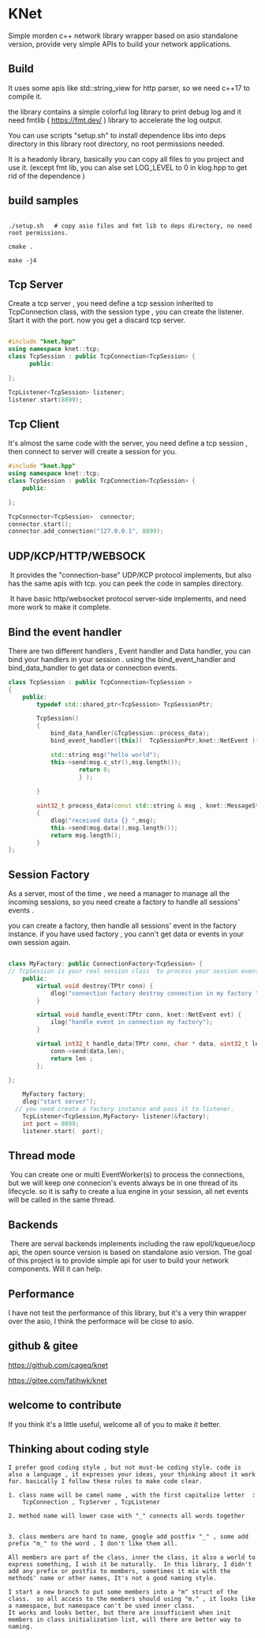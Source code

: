 
# KNet 
Simple morden c++ network library wrapper based on asio standalone version, provide very simple APIs to build your network applications. 


## Build 
It uses  some apis like std::string_view for http parser, so we need c++17 to compile it. 

the library contains a simple colorful log library to print debug log and it need  fmtlib ( https://fmt.dev/ )  library to accelerate the log output.

You can use scripts "setup.sh" to install dependence libs into deps directory in this library root directory, no root permissions  needed. 

It is a headonly library, basically you can copy all files to you project and use it. (except fmt lib, you can alse set LOG_LEVEL to 0 in klog.hpp to get rid of the dependence ) 


## build samples
```shell

./setup.sh   # copy asio files and fmt lib to deps directory, no need root permissions. 

cmake . 

make -j4 

```



## Tcp Server 

Create a tcp server , you need define a tcp session inherited  to TcpConnection class, with the session type , you can create the listener. 
Start it with the port. now you get a discard tcp server. 

```cpp

#include "knet.hpp"
using namespace knet::tcp; 
class TcpSession : public TcpConnection<TcpSession> {
      public:

}; 

TcpListener<TcpSession> listener;
listener.start(8899); 

```


## Tcp Client 
It's almost the same code with the server, you need define a tcp session , then connect to server will create a session for you. 

```cpp 
#include "knet.hpp"
using namespace knet::tcp; 
class TcpSession : public TcpConnection<TcpSession> {
	public:

}; 

TcpConnector<TcpSession>  connector;
connector.start(); 
connector.add_connection("127.0.0.1", 8899);
```



## UDP/KCP/HTTP/WEBSOCK

​	It  provides the  "connection-base" UDP/KCP protocol implements, but also has  the same apis with tcp. you can peek the  code in samples directory. 

​	It have basic http/websocket protocol server-side implements,  and need more work to make it complete.



## Bind the event handler 

There are two different handlers , Event handler and Data handler, you can bind your handlers in your session . 
using the bind_event_handler and bind_data_handler to get data or connection events. 

```cpp 
class TcpSession : public TcpConnection<TcpSession > 
{
	public:
		typedef std::shared_ptr<TcpSession> TcpSessionPtr; 

		TcpSession() 
		{
			bind_data_handler(&TcpSession::process_data); 
			bind_event_handler([this](  TcpSessionPtr,knet::NetEvent ){

			std::string msg("hello world"); 
			this->send(msg.c_str(),msg.length()); 
					return 0; 
					} ); 
	
		}

		uint32_t process_data(const std::string & msg , knet::MessageStatus status)
		{
			dlog("received data {} ",msg); 
			this->send(msg.data(),msg.length());   
			return msg.length(); 
		}
}; 

```


## Session Factory 
As a server, most of the time , we need a manager to manage all the incoming sessions, so you need create a factory to handle all sessions' events . 

you can create a factory, then handle all sessions' event in the factory instance. if you have used factory ,  you cann't get data or events in your own session again. 

```cpp 

class MyFactory: public ConnectionFactory<TcpSession> { 
// TcpSession is your real session class  to process your session events and data 
	public:
		virtual void destroy(TPtr conn) {
			dlog("connection factory destroy connection in my factory "); 
		}	

		virtual void handle_event(TPtr conn, knet::NetEvent evt) {
			ilog("handle event in connection my factory"); 
		}

		virtual int32_t handle_data(TPtr conn, char * data, uint32_t len) { 
			conn->send(data,len); 
			return len ;
		}; 

}; 

	MyFactory factory; 
	dlog("start server");
  // you need create a factory instance and pass it to listener.
	TcpListener<TcpSession,MyFactory> listener(&factory);
	int port = 8899;
	listener.start(  port); 

```



## Thread mode 

​	You can create one or multi EventWorker(s) to process the connections, but we will keep one connecion's events always be in one thread of its lifecycle.  so it is safty to create a lua engine in your session, all net events will be called in the same thread.  



## Backends 

​	There are serval backends implements including the raw epoll/kqueue/iocp api, the open source version is based on standalone asio version. The goal of this project is to provide simple api for user to build your network components.  Will it can help.



## Performance 

   I have not test the performance of this library, but it's a very thin wrapper over the asio, I think the performace will be close to asio. 



## github & gitee   

https://github.com/cageq/knet 

https://gitee.com/fatihwk/knet  



## welcome to contribute

  If you think it's a little useful,  welcome all of you to make it better. 



## Thinking about coding style

	I prefer good coding style , but not must-be coding style. code is also a language , it expresses your ideas, your thinking about it work for. basically I follow these rules to make code clear. 

	1. class name will be camel name , with the first capitalize letter  : 
		TcpConnection , TcpServer , TcpListener

	2. method name will lower case with "_" connects all words together  


	3. class members are hard to name, google add postfix "_" , some add prefix "m_" to the word . I don't like them all.  

	All members are part of the class, inner the class, it also a world to express something, I wish it be naturally.  In this library, I didn't add any prefix or postfix to members, sometimes it mix with the methods' name or other names, It's not a good naming style. 
	
	I start a new branch to put some members into a "m" struct of the class.  so all access to the members should using "m." , it looks like a namespace, but namespace can't be used inner class. 
	It works and looks better, but there are insufficient when init members in class initialization list, will there are better way to naming. 




	









